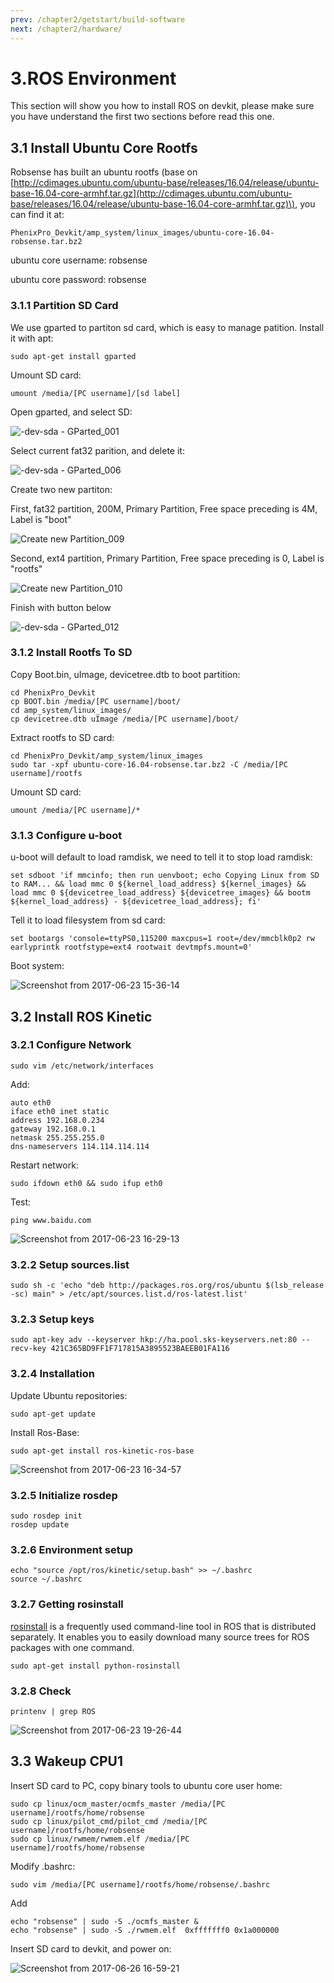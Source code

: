 ```yaml
---
prev: /chapter2/getstart/build-software
next: /chapter2/hardware/
---
```

# 3.ROS Environment

This section will show you how to install ROS on devkit, please make sure you have understand the first two sections before read this one.

## 3.1 Install Ubuntu Core Rootfs

Robsense has built an ubuntu rootfs \(base on [http://cdimages.ubuntu.com/ubuntu-base/releases/16.04/release/ubuntu-base-16.04-core-armhf.tar.gz](http://cdimages.ubuntu.com/ubuntu-base/releases/16.04/release/ubuntu-base-16.04-core-armhf.tar.gz)\), you can find it at:

```text
PhenixPro_Devkit/amp_system/linux_images/ubuntu-core-16.04-robsense.tar.bz2
```

ubuntu core username: robsense

ubuntu core password: robsense

### 3.1.1 Partition SD Card

We use gparted to partiton sd card, which is easy to manage patition. Install it with apt:

```text
sudo apt-get install gparted
```

Umount SD card:

```text
umount /media/[PC username]/[sd label]
```

Open gparted, and select SD:

![-dev-sda - GParted\_001](../../.vuepress/public/-dev-sda-GParted_001.png)

Select current fat32 parition, and delete it:

![-dev-sda - GParted\_006](../../.vuepress/public/-dev-sda-GParted_006.png)

Create two new partiton:

First, fat32 partition, 200M, Primary Partition, Free space preceding is 4M, Label is "boot"

![Create new Partition\_009](../../.vuepress/public/CreatenewPartition_009.png)

Second, ext4 partition, Primary Partition, Free space preceding is 0, Label is "rootfs"

![Create new Partition\_010](../../.vuepress/public/CreatenewPartition_010.png)

Finish with button below

![-dev-sda - GParted\_012](../../.vuepress/public/-dev-sda-GParted_012.png)

### 3.1.2 Install Rootfs To SD

Copy Boot.bin, uImage, devicetree.dtb to boot partition:

```text
cd PhenixPro_Devkit
cp BOOT.bin /media/[PC username]/boot/
cd amp_system/linux_images/
cp devicetree.dtb uImage /media/[PC username]/boot/
```

Extract rootfs to SD card:

```text
cd PhenixPro_Devkit/amp_system/linux_images
sudo tar -xpf ubuntu-core-16.04-robsense.tar.bz2 -C /media/[PC username]/rootfs
```

Umount SD card:

```text
umount /media/[PC username]/*
```

### 3.1.3 Configure u-boot

u-boot will default to load ramdisk, we need to tell it to stop load ramdisk:

```text
set sdboot 'if mmcinfo; then run uenvboot; echo Copying Linux from SD to RAM... && load mmc 0 ${kernel_load_address} ${kernel_images} && load mmc 0 ${devicetree_load_address} ${devicetree_images} && bootm ${kernel_load_address} - ${devicetree_load_address}; fi'
```

Tell it to load filesystem from sd card:

```text
set bootargs 'console=ttyPS0,115200 maxcpus=1 root=/dev/mmcblk0p2 rw earlyprintk rootfstype=ext4 rootwait devtmpfs.mount=0'
```

Boot system:

![Screenshot from 2017-06-23 15-36-14](../../.vuepress/public/15-36-14.png)

## 3.2 Install ROS Kinetic

### 3.2.1 Configure Network

```text
sudo vim /etc/network/interfaces
```

Add:

```text
auto eth0
iface eth0 inet static
address 192.168.0.234
gateway 192.168.0.1
netmask 255.255.255.0
dns-nameservers 114.114.114.114
```

Restart network:

```text
sudo ifdown eth0 && sudo ifup eth0
```

Test:

```text
ping www.baidu.com
```

![Screenshot from 2017-06-23 16-29-13](../../.vuepress/public/16-29-13.png)

### 3.2.2 Setup sources.list

```text
sudo sh -c 'echo "deb http://packages.ros.org/ros/ubuntu $(lsb_release -sc) main" > /etc/apt/sources.list.d/ros-latest.list'
```

### 3.2.3 Setup keys

```text
sudo apt-key adv --keyserver hkp://ha.pool.sks-keyservers.net:80 --recv-key 421C365BD9FF1F717815A3895523BAEEB01FA116
```

### 3.2.4 Installation

Update Ubuntu repositories:

```text
sudo apt-get update
```

Install Ros-Base:

```text
sudo apt-get install ros-kinetic-ros-base
```

![Screenshot from 2017-06-23 16-34-57](../../.vuepress/public/16-34-57.png)

### 3.2.5 Initialize rosdep

```text
sudo rosdep init
rosdep update
```

### 3.2.6 Environment setup

```text
echo "source /opt/ros/kinetic/setup.bash" >> ~/.bashrc
source ~/.bashrc
```

### 3.2.7 Getting rosinstall

[rosinstall](http://wiki.ros.org/rosinstall) is a frequently used command-line tool in ROS that is distributed separately. It enables you to easily download many source trees for ROS packages with one command.

```text
sudo apt-get install python-rosinstall
```

### 3.2.8 Check

```text
printenv | grep ROS
```

![Screenshot from 2017-06-23 19-26-44](../../.vuepress/public/19-26-44.png)

## 3.3 Wakeup CPU1

Insert SD card to PC, copy binary tools to ubuntu core user home:

```text
sudo cp linux/ocm_master/ocmfs_master /media/[PC username]/rootfs/home/robsense
sudo cp linux/pilot_cmd/pilot_cmd /media/[PC username]/rootfs/home/robsense
sudo cp linux/rwmem/rwmem.elf /media/[PC username]/rootfs/home/robsense
```

Modify .bashrc:

```text
sudo vim /media/[PC username]/rootfs/home/robsense/.bashrc
```

Add

```text
echo "robsense" | sudo -S ./ocmfs_master &
echo "robsense" | sudo -S ./rwmem.elf  0xfffffff0 0x1a000000
```

Insert SD card to devkit, and power on:

![Screenshot from 2017-06-26 16-59-21](../../.vuepress/public/16-59-21.png)

